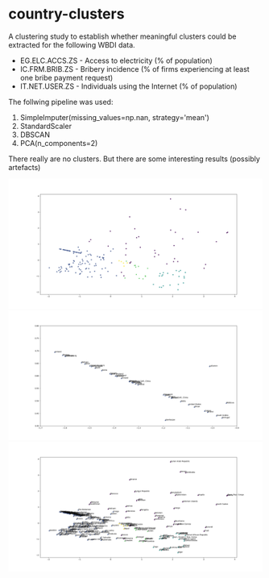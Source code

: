# country-clusters

A clustering study to establish whether meaningful clusters could be extracted for the following WBDI data.

* EG.ELC.ACCS.ZS - Access to electricity (% of population)
* IC.FRM.BRIB.ZS - Bribery incidence (% of firms experiencing at least one bribe payment request)
* IT.NET.USER.ZS - Individuals using the Internet (% of population)

The follwing pipeline was used:
1. SimpleImputer(missing_values=np.nan, strategy='mean')
1. StandardScaler
1. DBSCAN
1. PCA(n_components=2)

There really are no clusters. But there are some interesting results (possibly artefacts)

![](all_countries_unlabled.png?raw=true "All Countries - unlabled")
![](the_artefact.png?raw=true "The Artefact?")
![](all_countries_labled.png?raw=true "All Countries - labled")
